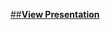 [##**View Presentation**](https://github.com/Prakashbhavi1702/Drivers-drowsiness-detection-using-ML/blob/main/Internship_report_presentation.pdf)
